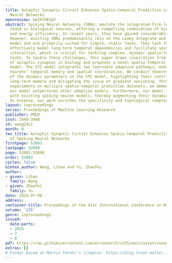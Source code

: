```yaml
---
title: Autaptic Synaptic Circuit Enhances Spatio-temporal Predictive Learning of Spiking
  Neural Networks
openreview: kAIkYOE5pV
abstract: Spiking Neural Networks (SNNs) emulate the integrated-fire-leak mechanism
  found in biological neurons, offering a compelling combination of biological realism
  and energy efficiency. In recent years, they have gained considerable research interest.
  However, existing SNNs predominantly rely on the Leaky Integrate-and-Fire (LIF)
  model and are primarily suited for simple, static tasks. They lack the ability to
  effectively model long-term temporal dependencies and facilitate spatial information
  interaction, which is crucial for tackling complex, dynamic spatio-temporal prediction
  tasks. To tackle these challenges, this paper draws inspiration from the concept
  of autaptic synapses in biology and proposes a novel Spatio-Temporal Circuit (STC)
  model. The STC model integrates two learnable adaptive pathways, enhancing the spiking
  neurons’ temporal memory and spatial coordination. We conduct theoretical analysis
  of the dynamic parameters in the STC model, highlighting their contribution in establishing
  long-term memory and mitigating the issue of gradient vanishing. Through extensive
  experiments on multiple spatio-temporal prediction datasets, we demonstrate that
  our model outperforms other adaptive models. Furthermore, our model is compatible
  with existing spiking neuron models, thereby augmenting their dynamic representations.
  In essence, our work enriches the specificity and topological complexity of SNNs.
layout: inproceedings
series: Proceedings of Machine Learning Research
publisher: PMLR
issn: 2640-3498
id: wang24ci
month: 0
tex_title: Autaptic Synaptic Circuit Enhances Spatio-temporal Predictive Learning
  of Spiking Neural Networks
firstpage: 52083
lastpage: 52098
page: 52083-52098
order: 52083
cycles: false
bibtex_author: Wang, Lihao and Yu, Zhaofei
author:
- given: Lihao
  family: Wang
- given: Zhaofei
  family: Yu
date: 2024-07-08
address:
container-title: Proceedings of the 41st International Conference on Machine Learning
volume: '235'
genre: inproceedings
issued:
  date-parts:
  - 2024
  - 7
  - 8
pdf: https://raw.githubusercontent.com/mlresearch/v235/main/assets/wang24ci/wang24ci.pdf
extras: []
# Format based on Martin Fenner's citeproc: https://blog.front-matter.io/posts/citeproc-yaml-for-bibliographies/
---
```

